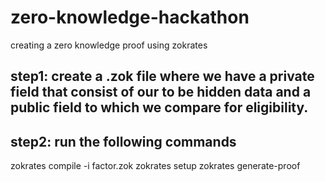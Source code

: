 # zero-knowledge-hackathon
creating a zero knowledge proof using zokrates
## step1: create a .zok file where we have a private field that consist of our to be hidden data and a public field to which we compare for eligibility.
## step2: run the following commands
zokrates compile -i factor.zok
zokrates setup
zokrates generate-proof

